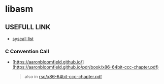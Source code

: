 # libasm

## USEFULL LINK

- [syscall list](https://x64.syscall.sh/)

### C Convention Call

- [https://aaronbloomfield.github.io/](https://aaronbloomfield.github.io/pdr/book/x86-64bit-ccc-chapter.pdf)
  > also in [rsc/x86-64bit-ccc-chapter.pdf](https://github.com/Pixailz/libasm/tree/main/rsc/x86-64bit-ccc-chapter.pdf)
